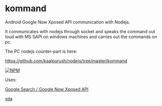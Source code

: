 kommand
=======

Android Google Now Xposed API communication with Nodejs. 

It communicates with nodejs through socket and speaks the command out loud with MS SAPI on windows machines and carries out the commands on pc.

The PC nodejs counter-part is here:

https://github.com/kaalpurush/nodejs/tree/master/kommand

[![NPM](https://nodei.co/npm/kommand.png)](https://nodei.co/npm/kommand/)

Uses: 

[Google Search / Google Now Xposed API](https://github.com/MohammadAG/Google-Search-API)

[xda](http://forum.xda-developers.com/showthread.php?t=2554173)



